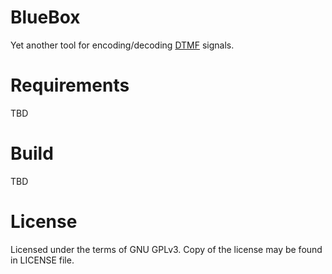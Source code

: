 # BlueBox
Yet another tool for encoding/decoding [DTMF][wiki-dtmf] signals.

# Requirements
TBD

# Build
TBD

# License 
Licensed under the terms of GNU GPLv3. Copy of the license may be found
in LICENSE file.

[wiki-dtmf]: http://en.wikipedia.org/wiki/Dtmf
